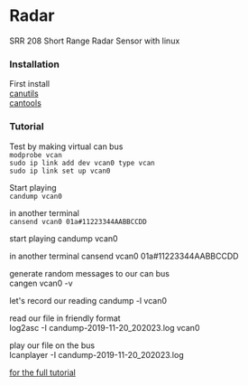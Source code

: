 # Radar
SRR 208 Short Range Radar Sensor with linux<br/>


### Installation
First install<br/>
[canutils](https://github.com/linux-can/can-utils)<br/>
[cantools](https://cantools.readthedocs.io/en/latest/#the-monitor-subcommand)<br/>

### Tutorial
Test by making virtual can bus<br/>
`modprobe vcan`<br/>
`sudo ip link add dev vcan0 type vcan`<br/>
`sudo ip link set up vcan0`<br/>

Start playing<br/>
`candump vcan0`<br/>

in another terminal<br/>
`cansend vcan0 01a#11223344AABBCCDD`<br/>



start playing
 candump vcan0

in another terminal
cansend vcan0 01a#11223344AABBCCDD

generate random messages to our can bus<br/>
cangen vcan0 -v<br/>

let's record our reading
candump -l vcan0<br/>

read our file in friendly format<br/>
log2asc -I candump-2019-11-20_202023.log vcan0<br/>

play our file on the bus<br/>
lcanplayer -I candump-2019-11-20_202023.log<br/>


[for the full tutorial](https://sgframework.readthedocs.io/en/latest/cantutorial.html) <br/>
